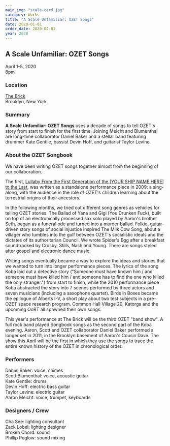 ```yaml
---
main_img: "scale-card.jpg"
category: Works
title: "A Scale Unfamiliar: OZET Songs"
date: 2020-01-01
order_date: 2020-04-01
year: 2020
---
```


## A Scale Unfamiliar: OZET Songs

April 1-5, 2020<br/>
8pm

### Location

[The Brick](https://www.bricktheater.com/)<br/>
Brooklyn, New York

### Summary

**A Scale Unfamiliar: OZET Songs** uses a decade of songs to tell OZET's story from start to finish for the first time. Joining Meicht and Blumenthal are long-time collaborator Daniel Baker and a stellar band featuring drummer Kate Gentile, bassist Devin Hoff, and guitarist Taylor Levine.

### About the OZET Songbook

We have been writing OZET songs together almost from the beginning of our collaboration.

The first, [Lullaby From the First Generation of the [YOUR SHIP NAME HERE] to the Last](https://youtu.be/fauSfIuuVns), was written as a standalone performance piece in 2009: a sing-along, with the audience in the role of OZET's children learning about the terrestrial origins of their ancestors.

In the following months, we tried out different song genres as vehicles for telling OZET stories. The Ballad of Yana and Gigi (You Drunken Fuck), built on top of an electronically processed sax solo played by Aaron's brother Seth, began as a funeral ode and turned into a murder ballad. Folkie, guitar-driven story songs of social injustice inspired The Milk Cow Song, about a villager who tumbles into the gulf between OZET's socialistic ideals and the dictates of its authoritarian Council. We wrote Spider's Egg after a breakfast soundtracked by Crosby, Stills, Nash and Young. There are songs styled after gospel and electronic dance music.

Writing songs eventually became a way to explore the ideas and stories that we wanted to turn into longer performance pieces. The lyrics of the song Koba laid out a detective story ("Someone must have known him / and someone must have killed him / and someone has to find the one who killed the only stranger.") from start to finish, while the 2010 performance piece Koba abstracted the story into 7 scenes performed by three actors and seven musicians (including a saxophone quartet). Birds in Boxes became the epilogue of Alberts I-V, a short play about two test subjects in a pre-OZET space research program. Common Hall Village 20, Katorga and the upcoming OoRT all spawned their own songs.

This year's performance at The Brick will be the third OZET "band show". A full rock band played Songbook songs as the second part of the Koba evening. Aaron, Scott and OZET collaborator Daniel Baker performed a longer set in 2011, in the Brooklyn basement of Aaron's Cousin Dave. The show this April will be the first in which they use the songs to trace the entire known history of the OZET in chronological order.

### Performers

Daniel Baker: voice, chimes<br>
Scott Blumenthal: voice, acoustic guitar<br>
Kate Gentile: drums<br>
Devin Hoff: electric bass guitar<br>
Taylor Levine: electric guitar<br>
Aaron Meicht: voice, trumpet, keyboards<br>

### Designers / Crew

Cha See: lighting consultant<br>
Zack Lobel: lighting designer<br>
Broken Chord: sound<br>
Phillip Peglow: sound mixing
